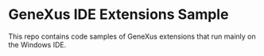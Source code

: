 # GeneXus IDE Extensions Sample

This repo contains code samples of GeneXus extensions that run mainly on the Windows IDE.
